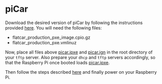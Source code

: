 # piCar

Download the desired version of piCar by following the instructions provided
[here](https://github.com/raballew/picar/blob/main/README.md). You will need the
following files:

* flatcar_production_pxe_image.cpio.gz
* flatcar_production_pxe.vmlinuz

Now, place all files above [picar.ipxe](picar.ipxe) and [picar.ign](picar.ign)
in the root directory of your `tftp` server. Also prepare your `dhcp` and `tftp`
servers accordingly, so that the Raspberry Pi once booted loads
[picar.ipxe](picar.ipxe).

Then follow the steps described [here](../../../README.md#use) and finally power
on your Raspberry Pi.
